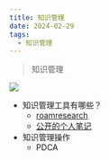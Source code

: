 ```yaml
---
title: 知识管理
date: 2024-02-29
tags:
  - 知识管理
---
```

>知识管理

![](/posts/images/km/brain.png)

* 知识管理工具有哪些？
	* [roamresearch](https://roamresearch.com/)
	* [公开的个人笔记](https://notes.andymatuschak.org/About_these_notes)
* 知识管理操作
	* PDCA